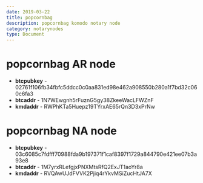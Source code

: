 ```yaml
---
date: 2019-03-22
title: popcornbag
description: popcornbag komodo notary node
category: notarynodes
type: Document
---
```

<h1>popcornbag AR node</h1>
<ul>
<li><strong>btcpubkey</strong> - 02761f106fb34fbfc5ddcc0c0aa831ed98e462a908550b280a1f7bd32c060c6fa3</li>
<li><strong>btcaddr</strong> - 1N7WEwgnh5rFuznG5gy38ZkeeWacLFWZnF</li>
<li><strong>kmdaddr</strong> - RWPhKTa5Huepz19TYrxAE65rQn3D3xPrNw</li>
</ul>



<h1>popcornbag NA node</h1>
<ul>
<li><strong>btcpubkey</strong> - 03c6085c7fdfff70988fda9b197371f1caf8397f1729a844790e421ee07b3a93e8</li>
<li><strong>btcaddr</strong> - 1M7yrxRLefgjxPNXMtsRfQ2ExJT1aoYr8a</li>
<li><strong>kmdaddr</strong> - RVQAwUJdFVVK2Pjiq4rYkvMSiZucHtJA7X</li>
</ul>
